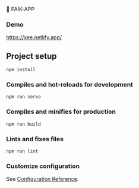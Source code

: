 🚀 PAIK-APP

### Demo
<a href="https://https://xee.netlify.app" :target="_blank">https://xee.netlify.app/</a>

## Project setup
```
npm install
```

### Compiles and hot-reloads for development
```
npm run serve
```

### Compiles and minifies for production
```
npm run build
```

### Lints and fixes files
```
npm run lint
```

### Customize configuration
See [Configuration Reference](https://cli.vuejs.org/config/).
